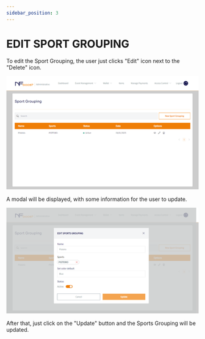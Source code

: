 ```yaml
---
sidebar_position: 3
---
```


# EDIT SPORT GROUPING

To edit the Sport Grouping, the user just clicks "Edit" icon next to the "Delete" icon.

![1](/img/grouping.png)

A modal will be displayed, with some information for the user to update.

![1](/img/editgrouping.png)

After that, just click on the "Update" button and the Sports Grouping will be updated.
